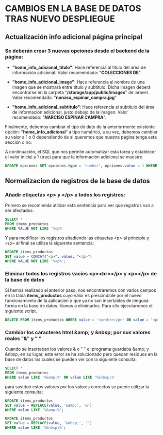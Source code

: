 # CAMBIOS EN LA BASE DE DATOS TRAS NUEVO DESPLIEGUE

## Actualización info adicional página principal

### Se deberán crear 3 nuevas opciones desde el backend de la página:

- **"home_info_adicional_titulo"**: Hace referencia al titulo del área de información adicional. Valor recomendado: "**COLECCIONES DE**".

- **"home_info_adicional_image"**: Hace referencia al nombre de una imagen que se mostrará entre titulo y subtitulo. Dicha imagen deberá encontrarse en la carpeta "**/storage/app/public/images**" de laravel. Valor recomendado: "**narciso_espinar_campra.jpg**"

- **"home_info_adicional_subtitulo"**: Hace referencia al subtitulo del área de información adicional, justo debajo de la imagen. Valor recomendado: "**NARCISO ESPINAR CAMPRA**".

Finalmente, debemos cambiar el tipo de dato de la anteriormente existente opción: "**home_info_adicional**" a tipo numérico, a su vez, debemos cambiar su valor a 1 o 0 dependiendo de si queremos que nuestra página tenga esta sección o no. 

A continuación, el SQL que nos permite automatizar esta tarea y establecer el valor inicial a 1 (true) para que la información adicional se muestre.

```sql
UPDATE opciones SET opciones.type = 'number', opciones.value = 1 WHERE opciones.key = 'home_info_adicional';
```

## Normalizacion de registros de la base de datos

### Añadir etiquetas &lt;p&gt; y &lt;/p&gt; a todos los registros:

Primero se recomienda utilizar esta sentencia para ver que registros van a ser afectados:
```sql
SELECT * 
FROM items_productos
WHERE VALUE NOT LIKE '%<p%'
```

Y para modificar los registros añadiendo las etiquetas &lt;p&gt; al principio y &lt;/p&gt; al final se utiliza la siguiente sentencia:
```sql
UPDATE items_productos
SET value = CONCAT("<p>", value, "</p>")
WHERE VALUE NOT LIKE '%<p%';
```

### Eliminar todos los registros vacíos &lt;p&gt;&lt;br&gt;&lt;/p&gt; y &lt;p&gt;&lt;/p&gt; de la base de datos

Si hemos realizado el anterior paso, nos encontraremos con varios campos en la tabla **items_productos** cuyo valor es prescindible por el nuevo funcionamiento de la aplicación y que ya no son insertables de ninguna forma en la base de datos. Vamos a eliminarlos. Para ello ejecutaremos el siguiente script.

```sql
DELETE FROM items_productos WHERE value = '<p><br></p>' OR value = '<p></p>';
```

### Cambiar los caracteres html \&amp; y \&nbsp; por sus valores reales "&" y " "

Cuando se insertaban los valores & o " " el programa guardaba \&amp; y \&nbsp; en su lugar, este error se ha solucionado pero quedan residuos en la base de datos los cuales se pueden ver con la siguiente consulta:

```sql
SELECT *
FROM items_productos
WHERE value LIKE '%&amp;%' OR value LIKE '%&nbsp;%'
```

para sustituir estos valores por los valores correctos se puede utilizar la siguiente consulta:

```sql
UPDATE items_productos
SET value = REPLACE(value, '&amp;', '&')
WHERE value LIKE '%&amp;%';

UPDATE items_productos
SET value = REPLACE(value, '&nbsp;', '')
WHERE value LIKE '%&nbsp;%';
```